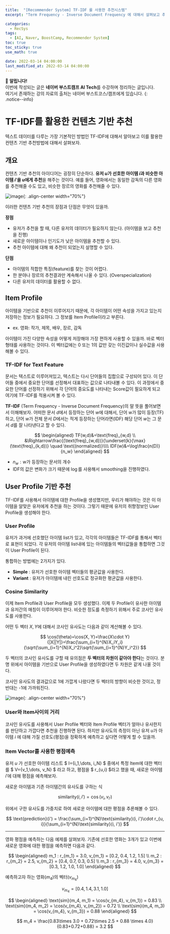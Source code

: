 ```yaml
---
title:  "[Recommender System] TF-IDF 를 사용한 추천시스템"
excerpt: "Term Frequency - Inverse Document Frequency 에 대해서 살펴보고 추천시스템에서 컨텐츠 기반 추천에 대해서 알아보자"

categories:
  - RecSys
tags:
  - [AI, Naver, BoostCamp, Recommender System]
toc: true
toc_sticky: true
use_math: true

date: 2022-03-14 04:00:00
last_modified_at: 2022-03-14 04:00:00
---
```

📌 **알립니다!**<br>
이번에 작성되는 글은 **네이버 부스트캠프 AI Tech**를 수강하며 정리하는 글입니다.<br>
여기서 존재하는 강의 자료의 출처는 네이버 부스트코스/캠프에게 있습니다.
{: .notice--info}

# TF-IDF를 활용한 컨텐츠 기반 추천

텍스트 데이터를 다루는 가장 기본적인 방법인 TF-IDF에 대해서 알아보고 이를 활용한 컨텐츠 기반 추천방법에 대해서 살펴보자.

## 개요

컨텐츠 기반 추천의 아이디어는 굉장히 단순하다. **유저 $u$가 선호한 아이템 $i$과 비슷한 아이템 $i'$을 $u$에게 추천**을 해주는 것이다. 예를 들어, 영화에서는 동일한 감독의 다른 영화를 추천해줄 수도 있고, 비슷한 장르의 영화를 추천해줄 수 있다.

![image](https://user-images.githubusercontent.com/91870042/158010405-f9d53f18-42bd-420b-9cb7-4d70e94f7a1b.png){: .align-center width="70%"}

이러한 컨텐츠 기반 추천의 장점과 단점은 무엇이 있을까.

**장점**

- 유저가 추천을 할 때, 다른 유저의 데이터가 필요하지 않는다. (아이템을 보고 추천을 진행)
- 새로운 아이템이나 인기도가 낮은 아이템을 추천할 수 있다.
- 추천 아이템에 대해 왜 추천이 되었는지 설명할 수 있다.

**단점**

- 아이템의 적합한 특징(feature)를 찾는 것이 어렵다.
- 한 분야나 장르의 추천결과만 계속해서 나올 수 있다. (Overspecialization)
- 다른 유저의 데이터를 활용할 수 없다.

## Item Profile

아이템을 기반으로 추천이 이루어지기 때문에, 각 아이템이 어떤 속성을 가지고 있는지 저장하는 정보가 필요하다. 그 정보를 Item Profile이라고 부른다.

- ex. 영화: 작가, 제목, 배우, 장르, 감독

아이템이 가진 다양한 속성을 어떻게 저장해야 가장 편하게 사용할 수 있을까. 바로 벡터 형태를 사용하는 것이다. 이 벡터값에는 0 또는 1의 값만 갖는 이진값이나 실수값을 사용해볼 수 있다.

### TF-IDF for Text Feature

문서는 텍스트로 이루어져있고, 텍스트는 다시 단어들의 집합으로 구성되어 있다. 이 단어들 중에서 중요한 단어를 선정해서 대표하는 값으로 나타내볼 수 있다. 이 과정에서 중요한 단어를 선정하기 위해서 각 단어의 중요도를 나타내는 Score값이 필요하게 되고 여기에 TF-IDF를 적용시켜 볼 수 있다.

**TF-IDF** (Term Frequency - Inverse Document Frequency)의 말 뜻을 풀어보면서 이해해보자. 어떠한 문서 $d$에서 등장하는 단어 $w$에 대해서, 단어 $w$가 많이 등장(TF)하고, 단어 $w$가 전체 문서 $D$에서는 적게 등장하는 단어라면(IDF) 해당 단어 $w$는 그 문서 $d$를 잘 나타낸다고 할 수 있다.

$$
\begin{aligned}
TF(w,d)&=\text{freq}_{w,d} \\
&\Rightarrow\frac{(\text{freq}_{w,d})}{\underset{k}{\max}(\text{freq}_{k,d})} \quad \text{(normalized)}\\\\
IDF(w)&=\log\frac{n(D)}{n_w}
\end{aligned}
$$


- $n_w : w$가 등장하는 문서의 개수
- IDF의 값은 변화가 크기 때문에 $\log$를 사용해서 smoothing을 진행하였다.

## User Profile 기반 추천

TF-IDF를 사용해서 아이템에 대한 Profile을 생성했지만, 우리가 해야하는 것은 이 아이템을 알맞은 유저에게 추천을 하는 것이다. 그렇기 때문에 유저의 취향정보인 User Profile을 생성해야 한다.

### User Profile

유저가 과거에 선호했던 아이템 list가 있고, 각각의 아이템들은 TF-IDF를 통해서 벡터로 표현이 되었다. 각 유저의 아이템 list내에 있는 아이템들의 벡터값들을 통합하면 그것이 User Profile이 된다.

통합하는 방법에는 2가지가 있다.

- **Simple** : 유저가 선호한 아이템 벡터들의 평균값을 사용한다.
- **Variant** : 유저가 아이템에 내린 선호도로 정규화한 평균값을 사용한다.

### Cosine Similarity

이제 Item Profile과 User Profile을 모두 생성했다. 이제 두 Profile이 유사한 아이템과 유저간의 매칭이 이루어져야 한다. 비슷한 정도를 측정하기 위해서 주로 코사인 유사도를 사용한다.

어떤 두 벡터 $X, Y$에 대해서 코사인 유사도는 다음과 같이 계산해볼 수 있다.

$$ \cos(\theta)=\cos(X, Y)=\frac{X\cdot Y}{|X||Y|}=\frac{\sum_{i=1}^{N}X_iY_i}{\sqrt{\sum_{i=1}^{N}X_i^2}\sqrt{\sum_{i=1}^{N}Y_i^2}} $$

두 벡터의 코사인 유사도를 구할 때 유의점은 **두 벡터의 차원이 같아야 한다**는 것이다. 분명 위에서 아이템을 기반으로 User Profile을 생성하였다면 두 차원은 같게 나올 것이다.

코사인 유사도의 결과값으로 1에 가깝게 나왔다면 두 벡터의 방향이 비슷한 것이고, 정 반대는 -1에 가까워진다.

![image](https://user-images.githubusercontent.com/91870042/158012009-9a4dd57b-54cf-4f0d-a977-5043c0f4ce1e.png){: .align-center width="70%"}

### User와 Item사이의 거리

코사인 유사도를 사용해서 User Profile 벡터와 Item Profile 벡터가 얼마나 유사한지를 판단하고 가깝다면 추천을 진행하면 된다. 하지만 유사도의 측정이 아닌 유저 $u$가 아이템 $i$ 에 대해 가질 선호도(평점)을 정확하게 예측하고 싶다면 어떻게 할 수 있을까.

### Item Vector를 사용한 평점예측

유저 $u$ 가 선호한 아이템 리스트 $ I=\{i_1,\dots, i_N\} $ 중에서 특정 Item에 대한 벡터를 $ V=\{v_1,\dots, v_N\} $ 라고 하고, 평점을 $ r_{u,i} $라고 했을 때, 새로운 아이템 $i'$에 대해 평점을 예측해보자.

새로운 아이템과 기존 아이템간의 유사도를 구하는 식

$$ \text{similarity}(i, i') = \cos(v_i, v_{i'}) $$

위에서 구한 유사도를 가중치로 하여 새로운 아이템에 대한 평점을 추론해볼 수 있다.

$$ \text{prediction}(i') = \frac{\sum_{i=1}^{N}\text{similarity}(i, i')\cdot r_{u, i}}{\sum_{i=1}^{N}\text{similarity}(i, i')} $$

---

영화 평점을 예측하는 다음 예제를 살펴보자. 기존에 선호한 영화는 3개가 있고 이번에 새로운 영화에 대한 평점을 예측하면 다음과 같다.

$$
\begin{aligned}
    m_1 : r_{m_1} = 3.0, v_{m_1} = [0.2, 0.4, 1.2, 1.5] \\
    m_2 : r_{m_2} = 2.5, v_{m_2} = [0.4, 0.7, 0.3, 0.5] \\
    m_3 : r_{m_3} = 4.0, v_{m_3} = [0.3, 1.2, 1.0, 1.0]
\end{aligned}
$$

예측하고자 하는 영화($m_4$)의 벡터($v_{m_4}$)

$$
v_{m_4} = [0.4, 1.4, 3.1, 1.0]
$$

$$
\begin{aligned}
    \text{sim}(m_4, m_1) = \cos(v_{m_4}, v_{m_1}) = 0.83 \\
    \text{sim}(m_4, m_2) = \cos(v_{m_4}, v_{m_2}) = 0.72 \\
    \text{sim}(m_4, m_3) = \cos(v_{m_4}, v_{m_3}) = 0.88
\end{aligned}
$$

$$ m_4 = \frac{0.83\times 3.0 + 0.72\times 2.5 + 0.88 \times 4.0}{0.83+0.72+0.88} = 3.2 $$

